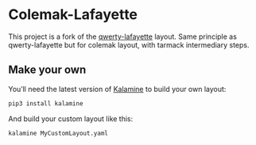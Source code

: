 Colemak-Lafayette
================================================================================

This project is a fork of the [qwerty-lafayette](https://github.com/fabi1cazenave/qwerty-lafayette) layout.
Same principle as qwerty-lafayette but for colemak layout, with tarmack intermediary steps.

Make your own
--------------------------------------------------------------------------------

You’ll need the latest version of [Kalamine](https://github.com/fabi1cazenave/kalamine) to build your own layout:

```bash
pip3 install kalamine
```

And build your custom layout like this:

```bash
kalamine MyCustomLayout.yaml
```